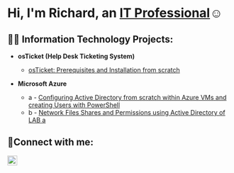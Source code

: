 <h1>Hi, I'm Richard, an <a href="https://linkedin.com/in/Richard">IT Professional</a>☺</h1>

<h2>👨‍💻 Information Technology Projects:</h2>

- <b>osTicket (Help Desk Ticketing System)</b>
  - [osTicket: Prerequisites and Installation from scratch](https://github.com/RichardKoum/osticket-prereqs)
    
    
- <b>Microsoft Azure</b>
  - a - [Configuring Active Directory from scratch within Azure VMs and creating Users with PowerShell](https://github.com/RichardKoum/configure-ad)
  - b - [Network Files Shares and Permissions using Active Directory of LAB a](https://github.com/RichardKoum/azure-network-protocols)

<h2>🤳Connect with me:</h2>


[<img align="left" alt="Richard | LinkedIn" width="22px" src="https://cdn.jsdelivr.net/npm/simple-icons@v3/icons/linkedin.svg" />][linkedin]




[linkedin]: https://www.linkedin.com/in/richard-koum-670ba7379/
